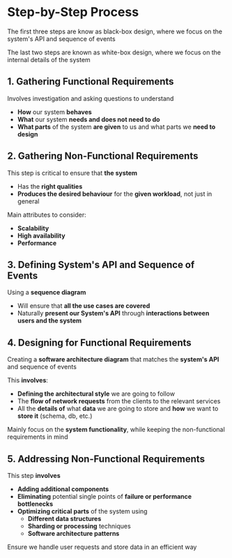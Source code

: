 # Step-by-Step Process

The first three steps are know as black-box design, where we focus on the system's API and sequence of events

The last two steps are known as white-box design, where we focus on the internal details of the system

## 1. Gathering Functional Requirements

Involves investigation and asking questions to understand

- **How** our system **behaves**
- **What** our system **needs and does not need to do**
- **What parts** of the system **are given** to us and what parts we **need to design**

## 2. Gathering Non-Functional Requirements

This step is critical to ensure that **the system**

- Has the **right qualities**
- **Produces the desired behaviour** for the **given workload**, not just in general

Main attributes to consider:

- **Scalability**
- **High availability**
- **Performance**

## 3. Defining System's API and Sequence of Events

Using a **sequence diagram**

- Will ensure that **all the use cases are covered**
- Naturally **present our System's API** through **interactions between users and the system**

## 4. Designing for Functional Requirements

Creating a **software architecture diagram** that matches the **system's API** and sequence of events

This **involves**:

- **Defining the architectural style** we are going to follow
- The **flow of network requests** from the clients to the relevant services
- All the **details of** what **data** we are going to store and **how** we want to **store it** (schema, db, etc.)

Mainly focus on the **system functionality**, while keeping the non-functional requirements in mind

## 5. Addressing Non-Functional Requirements

This step **involves**

- **Adding additional components**
- **Eliminating** potential single points of **failure or performance bottlenecks**
- **Optimizing critical parts** of the system using 
  - **Different data structures**
  - **Sharding or processing** techniques
  - **Software architecture patterns**

Ensure we handle user requests and store data in an efficient way